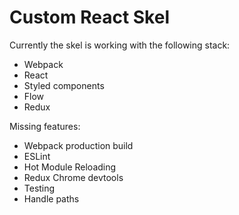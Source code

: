 Custom React Skel
=================

Currently the skel is working with the following stack:

- Webpack
- React
- Styled components
- Flow
- Redux

Missing features:

- Webpack production build
- ESLint
- Hot Module Reloading
- Redux Chrome devtools
- Testing
- Handle paths
